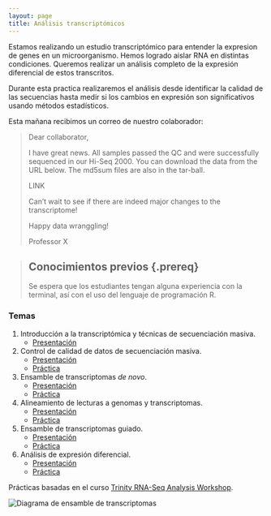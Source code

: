 ```yaml
---
layout: page
title: Análisis transcriptómicos
---
```


Estamos realizando un estudio transcriptómico para entender la expresion de genes
en un microorganismo. Hemos logrado aislar RNA en distintas condiciones. Queremos 
realizar un análisis completo de la expresión diferencial de estos transcritos. 

Durante esta practica realizaremos el análisis desde identificar la calidad de las secuencias
hasta medir si los cambios en expresión son significativos usando métodos estadísticos.

Esta mañana recibimos un correo de nuestro colaborador:

>
>Dear collaborator,
>
>I have great news. All samples passed the QC and were successfully sequenced in 
>our Hi-Seq 2000. You can download the data from the URL below. The md5sum files are also 
>in the tar-ball.  
>
> LINK
>
>Can’t wait to see if there are indeed major changes to the transcriptome! 
>
>Happy data wranggling!
>
>Professor X


> ## Conocimientos previos {.prereq}
>
> Se espera que los estudiantes tengan alguna experiencia con la terminal,
> así con el uso del lenguaje de programación R. 


### Temas

1. Introducción a la transcriptómica y técnicas de secuenciación masiva. 
	* [Presentación](SLIDES/PBP_23_Clase_1.pdf)
2. Control de calidad de datos de secuenciación masiva.
	* [Presentación](SLIDES/PBP_23_Clase_2.pdf)
	* [Práctica](01-quality.html)
3. Ensamble de transcriptomas *de novo*.
	* [Presentación](SLIDES/PBP_23_Clase_3.pdf)
	* [Práctica](02-assembly_denovo.html)
4. Alineamiento de lecturas a genomas y transcriptomas.
	* [Presentación](SLIDES/PBP_23_Clase_4.pdf)
	* [Práctica](03-mapping.html)
5. Ensamble de transcriptomas guiado.
	* [Presentación](SLIDES/PBP_23_Clase_5.pdf)
	* [Práctica](05-assembly_guided.html)
6. Análisis de expresión diferencial.
	* [Presentación](SLIDES/PBP_23_Clase_6.pdf)
	* [Práctica](04-expression.html)

Prácticas basadas en el curso [Trinity RNA-Seq Analysis Workshop](https://github.com/trinityrnaseq/RNASeq_Trinity_Tuxedo_Workshop/wiki).

![Diagrama de ensamble de transcriptomas](SLIDES/Transcriptomics_Workflow.png)

<!--

* [Archivos a enviar](file_upload.html)
[Proyecto Final](final_project.html)

-->
